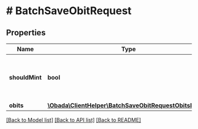 # # BatchSaveObitRequest

## Properties

Name | Type | Description | Notes
------------ | ------------- | ------------- | -------------
**shouldMint** | **bool** | If true then client helper will mint NFTs for each Obit | [optional] [default to false]
**obits** | [**\Obada\ClientHelper\BatchSaveObitRequestObitsInner[]**](BatchSaveObitRequestObitsInner.md) |  |

[[Back to Model list]](../../README.md#models) [[Back to API list]](../../README.md#endpoints) [[Back to README]](../../README.md)
